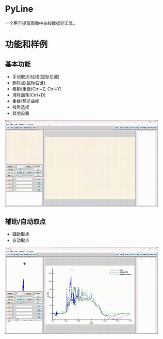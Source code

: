 # PyLine
一个用于提取图像中曲线数据的工具。

# 功能和样例

## 基本功能

- 手动取点/绘线(鼠标左键)
- 删除点(鼠标右键)
- 撤销/重做(Ctrl+Z, Ctrl+Y)
- 清除画布(Ctrl+D)
- 重绘/预览曲线
- 线型选择
- 其他设置

![demo](./images/demo_1.gif)

## 辅助/自动取点

- 辅助取点
- 自动取点

![demo](./images/demo_2.gif)
